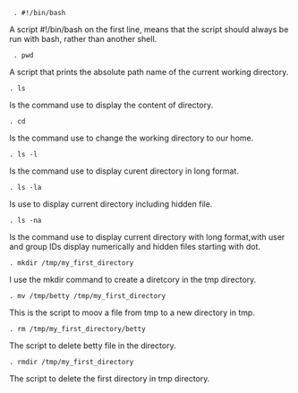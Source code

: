      . #!/bin/bash
 A script  #!/bin/bash on the first line,  means that the script should always be run with bash, rather than another shell.

     . pwd
 A script that prints the absolute path name of the current working directory.

    . ls
Is the command use to display the content of directory.

    . cd
Is the command use to change the working directory to our home.

    . ls -l
Is the command use to display curent directory in long format.

    . ls -la
Is use to display current directory including hidden file.

    . ls -na
Is the command use to display current directory with long format,with user and group IDs display numerically and hidden files starting with dot.

    . mkdir /tmp/my_first_directory 
I use the mkdir command to create a diretcory in the tmp directory.

    . mv /tmp/betty /tmp/my_first_directory
This is the script to moov a file from tmp to a new directory in tmp.

    . rm /tmp/my_first_directory/betty
The script to delete betty file in the directory.

    . rmdir /tmp/my_first_directory

The script to delete the first directory in tmp directory.
